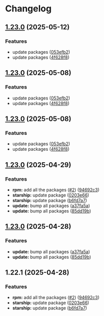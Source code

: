# Changelog

## [1.23.0](https://github.com/joshuachp/packages/compare/starship-v1.23.0...starship-v1.23.0) (2025-05-12)


### Features

* update packages ([053efb2](https://github.com/joshuachp/packages/commit/053efb265c61d1fe9b733158c6314f6f4e10af95))
* update packages ([4f628f8](https://github.com/joshuachp/packages/commit/4f628f85afb1e46b547b90ee7928562a8fa2aecf))

## [1.23.0](https://github.com/joshuachp/packages/compare/starship-v1.23.0...starship-v1.23.0) (2025-05-08)


### Features

* update packages ([053efb2](https://github.com/joshuachp/packages/commit/053efb265c61d1fe9b733158c6314f6f4e10af95))
* update packages ([4f628f8](https://github.com/joshuachp/packages/commit/4f628f85afb1e46b547b90ee7928562a8fa2aecf))

## [1.23.0](https://github.com/joshuachp/packages/compare/starship-v1.23.0...starship-v1.23.0) (2025-05-08)


### Features

* update packages ([053efb2](https://github.com/joshuachp/packages/commit/053efb265c61d1fe9b733158c6314f6f4e10af95))
* update packages ([4f628f8](https://github.com/joshuachp/packages/commit/4f628f85afb1e46b547b90ee7928562a8fa2aecf))

## [1.23.0](https://github.com/joshuachp/packages/compare/starship-v1.23.0...starship-v1.23.0) (2025-04-29)


### Features

* **rpm:** add all the packages ([#2](https://github.com/joshuachp/packages/issues/2)) ([94692c3](https://github.com/joshuachp/packages/commit/94692c3e51d56c0cd6b247db63361bc7d5bc2532))
* **starship:** update package ([0203e66](https://github.com/joshuachp/packages/commit/0203e663c23f4a5ddc7d3fd1f00b270a92268e30))
* **starship:** update package ([b6fd7a7](https://github.com/joshuachp/packages/commit/b6fd7a7b6affef6130750e4e9272a934e3bd6a01))
* **update:** bump all packages ([a37fa5a](https://github.com/joshuachp/packages/commit/a37fa5a29fb355c979c9898fff0ecbdf3269dc93))
* **update:** bump all packages ([85dd19b](https://github.com/joshuachp/packages/commit/85dd19bcb73c06ab7027eda46747b5896b090cf9))

## [1.23.0](https://github.com/joshuachp/packages/compare/starship-v1.22.1...starship-v1.23.0) (2025-04-28)


### Features

* **update:** bump all packages ([a37fa5a](https://github.com/joshuachp/packages/commit/a37fa5a29fb355c979c9898fff0ecbdf3269dc93))
* **update:** bump all packages ([85dd19b](https://github.com/joshuachp/packages/commit/85dd19bcb73c06ab7027eda46747b5896b090cf9))

## 1.22.1 (2025-04-28)


### Features

* **rpm:** add all the packages ([#2](https://github.com/joshuachp/packages/issues/2)) ([94692c3](https://github.com/joshuachp/packages/commit/94692c3e51d56c0cd6b247db63361bc7d5bc2532))
* **starship:** update package ([0203e66](https://github.com/joshuachp/packages/commit/0203e663c23f4a5ddc7d3fd1f00b270a92268e30))
* **starship:** update package ([b6fd7a7](https://github.com/joshuachp/packages/commit/b6fd7a7b6affef6130750e4e9272a934e3bd6a01))
